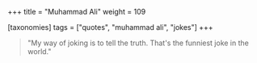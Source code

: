 +++
title = "Muhammad Ali"
weight = 109

[taxonomies]
tags = ["quotes", "muhammad ali", "jokes"]
+++

> "My way of joking is to tell the truth. That's the funniest joke in the
> world."
